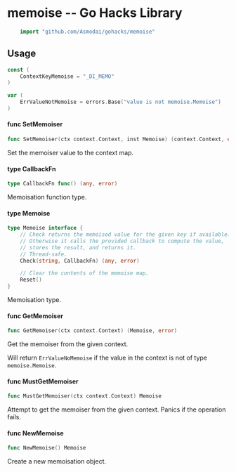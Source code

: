 <!-- -*- Mode: gfm; auto-fill: t; fill-column: 78; -*- -->

# memoise -- Go Hacks Library

```go
    import "github.com/Asmodai/gohacks/memoise"
```

## Usage

```go
const (
	ContextKeyMemoise = "_DI_MEMO"
)
```

```go
var (
	ErrValueNotMemoise = errors.Base("value is not memoise.Memoise")
)
```

#### func  SetMemoiser

```go
func SetMemoiser(ctx context.Context, inst Memoise) (context.Context, error)
```
Set the memoiser value to the context map.

#### type CallbackFn

```go
type CallbackFn func() (any, error)
```

Memoisation function type.

#### type Memoise

```go
type Memoise interface {
	// Check returns the memoised value for the given key if available.
	// Otherwise it calls the provided callback to compute the value,
	// stores the result, and returns it.
	// Thread-safe.
	Check(string, CallbackFn) (any, error)

	// Clear the contents of the memoise map.
	Reset()
}
```

Memoisation type.

#### func  GetMemoiser

```go
func GetMemoiser(ctx context.Context) (Memoise, error)
```
Get the memoiser from the given context.

Will return `ErrValueNoMemoise` if the value in the context is not of type
`memoise.Memoise`.

#### func  MustGetMemoiser

```go
func MustGetMemoiser(ctx context.Context) Memoise
```
Attempt to get the memoiser from the given context. Panics if the operation
fails.

#### func  NewMemoise

```go
func NewMemoise() Memoise
```
Create a new memoisation object.
